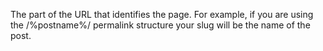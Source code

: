 The part of the URL that identifies the page. For example, if you are using the /%postname%/ permalink structure your slug will be the name of the post.
